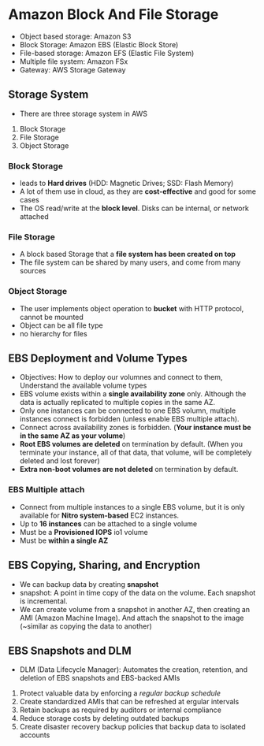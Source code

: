 # Amazon Block And File Storage
* Object based storage: Amazon S3
* Block Storage: Amazon EBS (Elastic Block Store)
* File-based storage: Amazon EFS (Elastic File System)
* Multiple file system: Amazon FSx
* Gateway: AWS Storage Gateway

## Storage System
* There are three storage system in AWS
1. Block Storage
2. File Storage
3. Object Storage

### Block Storage
* leads to **Hard drives** (HDD: Magnetic Drives; SSD: Flash Memory) 
* A lot of them use in cloud, as they are **cost-effective** and good for some cases
* The OS read/write at the **block level**. Disks can be internal, or network attached

### File Storage 
* A block based Storage that a **file system has been created on top**
* The file system can be shared by many users, and come from many sources

### Object Storage
* The user implements object operation to **bucket** with HTTP protocol, cannot be mounted
* Object can be all file type
* no hierarchy for files

## EBS Deployment and Volume Types
* Objectives: How to deploy our volumnes and connect to them, Understand the available volume types
* EBS volume exists within a **single availability zone** only. Although the data is actually replicated to multiple copies in the same AZ. 
* Only one instances can be connected to one EBS volumn, multiple instances connect is forbidden (unless enable EBS multiple attach).
* Connect across availability zones is forbidden. (**Your instance must be in the same AZ as your volume**)
* **Root EBS volumes are deleted** on termination by default. (When you terminate your instance, all of that data, that volume, will be completely deleted and lost forever)
* **Extra non-boot volumes are not deleted** on termination by default.

### EBS Multiple attach
* Connect from multiple instances to a single EBS volume, but it is only available for **Nitro system-based** EC2 instances.
* Up to **16 instances** can be attached to a single volume
* Must be a **Provisioned IOPS** io1 volume
* Must be **within a single AZ**

## EBS Copying, Sharing, and Encryption
* We can backup data by creating **snapshot**
* snapshot: A point in time copy of the data on the volume. Each snapshot is incremental. 
* We can create volume from a snapshot in another AZ, then creating an AMI (Amazon Machine Image). And attach the snapshot to the image (~similar as copying the data to another)

## EBS Snapshots and DLM
* DLM (Data Lifecycle Manager): Automates the creation, retention, and deletion of EBS snapshots and EBS-backed AMIs
1. Protect valuable data by enforcing a *regular backup schedule*
2. Create standardized AMIs that can be refreshed at ergular intervals
3. Retain backups as required by auditors or internal compliance
4. Reduce storage costs by deleting outdated backups
5. Create disaster recovery backup policies that backup data to isolated accounts
